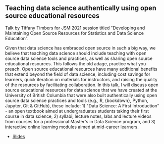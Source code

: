 ## Teaching data science authentically using open source educational resources

Talk by Tiffany Timbers for JSM 2021 session titled "Developing and Maintaining Open Source Resources for Statistics and Data Science Education".

Given that data science has embraced open source in such a big way, we believe that teaching data science should include teaching with open source data science tools and practices, as well as sharing open source educational resources. This follows the old adage, practice what you preach. Open source educational resources have many additional benefits that extend beyond the field of data science, including cost savings for learners, quick iteration on materials for instructors, and raising the quality of the resources by facilitating collaboration. In this talk, I will discuss open source educational resources for data science that we have created at the University of British Columbia that were also built authentically using open source data science practices and tools (e.g., R, {bookdown}, Python, Jupyter, Git & GitHub), these include: 1) "Data Science: A First Introduction" - an open textbook aimed at undergraduates students taking their first course in data science, 2) syllabi, lecture notes, labs and lecture videos from courses for a professional Master's in Data Science program, and 3) interactive online learning modules aimed at mid-career learners.

- [Slides](https://ttimbers.github.io/oer-stat-ds-ed-jsm2021-timbers/talk/oer-stat-ds-ed-jsm2021-timbers.html)
